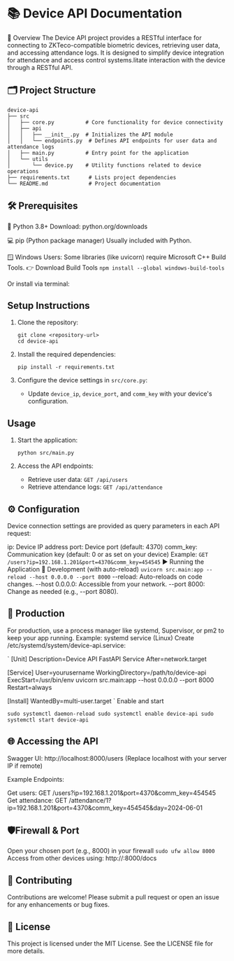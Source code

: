 # 📚 Device API Documentation

🚀 Overview
The Device API project provides a RESTful interface for connecting to ZKTeco-compatible biometric devices, retrieving user data, and accessing attendance logs.
It is designed to simplify device integration for attendance and access control systems.litate interaction with the device through a RESTful API.

## 🗂️ Project Structure

```
device-api
├── src
│   ├── core.py          # Core functionality for device connectivity
│   ├── api
│   │   ├── __init__.py  # Initializes the API module
│   │   └── endpoints.py  # Defines API endpoints for user data and attendance logs
│   ├── main.py          # Entry point for the application
│   └── utils
│       └── device.py    # Utility functions related to device operations
├── requirements.txt      # Lists project dependencies
└── README.md             # Project documentation
```

## 🛠️ Prerequisites

🐍 Python 3.8+
Download: python.org/downloads

💻 pip (Python package manager)
Usually included with Python.

🪟 Windows Users:
Some libraries (like uvicorn) require Microsoft C++ Build Tools.
👉 Download Build Tools
`npm install --global windows-build-tools`

Or install via terminal:

## Setup Instructions

1. Clone the repository:

   ```
   git clone <repository-url>
   cd device-api
   ```

2. Install the required dependencies:

   ```
   pip install -r requirements.txt
   ```

3. Configure the device settings in `src/core.py`:
   - Update `device_ip`, `device_port`, and `comm_key` with your device's configuration.

## Usage

1. Start the application:

   ```
   python src/main.py
   ```

2. Access the API endpoints:
   - Retrieve user data: `GET /api/users`
   - Retrieve attendance logs: `GET /api/attendance`

## ⚙️ Configuration

Device connection settings are provided as query parameters in each API request:

ip: Device IP address
port: Device port (default: 4370)
comm_key: Communication key (default: 0 or as set on your device)
Example:
`GET /users?ip=192.168.1.201&port=4370&comm_key=454545`
▶️ Running the Application
🧪 Development (with auto-reload)
`uvicorn src.main:app --reload --host 0.0.0.0 --port 8000`
--reload: Auto-reloads on code changes.
--host 0.0.0.0: Accessible from your network.
--port 8000: Change as needed (e.g., --port 8080).

## 🏁 Production

For production, use a process manager like systemd, Supervisor, or pm2 to keep your app running.
Example: systemd service (Linux)
Create /etc/systemd/system/device-api.service:

`
[Unit]
Description=Device API FastAPI Service
After=network.target

[Service]
User=yourusername
WorkingDirectory=/path/to/device-api
ExecStart=/usr/bin/env uvicorn src.main:app --host 0.0.0.0 --port 8000
Restart=always

[Install]
WantedBy=multi-user.target `
Enable and start

`sudo systemctl daemon-reload
sudo systemctl enable device-api
sudo systemctl start device-api `

## 🌐 Accessing the API

Swagger UI:
http://localhost:8000/users
(Replace localhost with your server IP if remote)

Example Endpoints:

Get users:
GET /users?ip=192.168.1.201&port=4370&comm_key=454545
Get attendance:
GET /attendance/1?ip=192.168.1.201&port=4370&comm_key=454545&day=2024-06-01

## 🛡️Firewall & Port

Open your chosen port (e.g., 8000) in your firewall
`sudo ufw allow 8000`
Access from other devices using:
http://<your-server-ip>:8000/docs

## 🧩 Contributing

Contributions are welcome!
Please submit a pull request or open an issue for any enhancements or bug fixes.

## 📄 License

This project is licensed under the MIT License. See the LICENSE file for more details.
